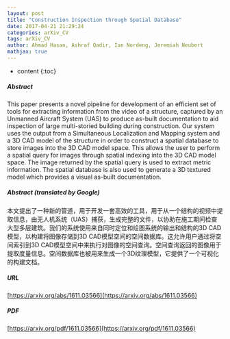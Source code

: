 ```yaml
---
layout: post
title: "Construction Inspection through Spatial Database"
date: 2017-04-21 21:29:24
categories: arXiv_CV
tags: arXiv_CV
author: Ahmad Hasan, Ashraf Qadir, Ian Nordeng, Jeremiah Neubert
mathjax: true
---
```


* content
{:toc}

##### Abstract
This paper presents a novel pipeline for development of an efficient set of tools for extracting information from the video of a structure, captured by an Unmanned Aircraft System (UAS) to produce as-built documentation to aid inspection of large multi-storied building during construction. Our system uses the output from a Simultaneous Localization and Mapping system and a 3D CAD model of the structure in order to construct a spatial database to store images into the 3D CAD model space. This allows the user to perform a spatial query for images through spatial indexing into the 3D CAD model space. The image returned by the spatial query is used to extract metric information. The spatial database is also used to generate a 3D textured model which provides a visual as-built documentation.

##### Abstract (translated by Google)
本文提出了一种新的管道，用于开发一套高效的工具，用于从一个结构的视频中提取信息，由无人机系统（UAS）捕获，生成完整的文件，以协助在施工期间检查大型多层建筑。我们的系统使用来自同时定位和绘图系统的输出和结构的3D CAD模型，以构建将图像存储到3D CAD模型空间的空间数据库。这允许用户通过将空间索引到3D CAD模型空间中来执行对图像的空间查询。空间查询返回的图像用于提取度量信息。空间数据库也被用来生成一个3D纹理模型，它提供了一个可视化的构建文档。

##### URL
[https://arxiv.org/abs/1611.03566](https://arxiv.org/abs/1611.03566)

##### PDF
[https://arxiv.org/pdf/1611.03566](https://arxiv.org/pdf/1611.03566)

